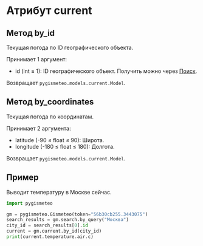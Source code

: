 # Атрибут current

## Метод by_id

Текущая погода по ID географического объекта.

Принимает 1 аргумент:

- id (int ≥ 1): ID географического объект. Получить можно через [Поиск](search.md).

Возвращает `pygismeteo.models.current.Model`.

## Метод by_coordinates

Текущая погода по координатам.

Принимает 2 аргумента:

- latitude (-90 ≤ float ≤ 90): Широта.
- longitude (-180 ≤ float ≤ 180): Долгота.

Возвращает `pygismeteo.models.current.Model`.

## Пример

Выводит температуру в Москве сейчас.

```python
import pygismeteo

gm = pygismeteo.Gismeteo(token="56b30cb255.3443075")
search_results = gm.search.by_query("Москва")
city_id = search_results[0].id
current = gm.current.by_id(city_id)
print(current.temperature.air.c)
```
